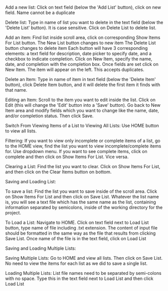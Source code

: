 Add a new list: Click on text field (below the 'Add List' button), click on new field. Name cannot be a duplicate

Delete list: Type in name of list you want to delete in the text field (below the 'Delete List' button). It is case sensitive. Click on Delete List to delete list.


Add an item: Find list inside scroll area, click on corresponding Show Items For List button.
The New List button changes to new item
The Delete List button changes to delete item
Each button will have 3 corresponding elements: a text field for description, date picker to specify date, and a checkbox to indicate completion.
Click on New Item, specify the name, date, and completion with the completion box. Once fields are set click on New Item. The item will appear on the left. This accepts duplicates.

Delete an Item: Type in name of item in text field (below the 'Delete Item' button), click Delete Item button, and it will delete the first item it finds with that name.

Editing an Item: Scroll to the item you want to edit inside the list. Click on Edit (this will change the 'Edit' button into a 'Save' button). Go back to New Item area and modify fields which you want to change like the name, date, and/or completion status. Then click Save.

Switch From Viewing Items of a List to Viewing All Lists: Use HOME button to view all lists.


Filtering: If you want to view only incomplete or complete items of a list, go to the HOME view, find the list you want to view incomplete/complete items for. Use dropdown menu. If you want to see complete items, click on complete and then click on Show Items For List. Vice versa.

Clearing a List: Find the list you want to clear. Click on Show Items For List, and then click on the Clear Items button on bottom.


Saving and Loading List:

To save a list: Find the list you want to save inside of the scroll area. Click on Show Items For List and then click on Save List. Whatever the list name is, you will see a text file which has the same name as the list, containing information separated by semicolons, inside of the working directory for the project.

To Load a List: Navigate to HOME. Click on text field next to Load List button, type name of file including .txt extension. The content of input file should be formatted in the same way as the file that results from clicking Save List. Once name of the file is in the text field, click on Load List

Saving and Loading Multiple Lists:

Saving Multiple Lists:
Go to HOME and view all lists. Then click on Save List. No need to view the items for each list as we did to save a single list.

Loading Multiple Lists: List file names need to be separated by semi-colons with no space. Type this in the text field next to Load List and then click Load List


